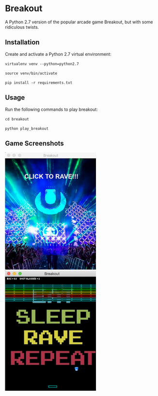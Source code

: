 # Breakout
A Python 2.7 version of the popular arcade game Breakout, but with some ridiculous twists. 

## Installation
Create and activate a Python 2.7 virtual environment:

`virtualenv venv --python=python2.7`

`source venv/bin/activate`

`pip install -r requirements.txt`

## Usage 
Run the following commands to play breakout:

`cd breakout`

`python play_breakout`

## Game Screenshots
<img src="https://github.com/mgibbs1259/breakout/blob/master/game_screenshots/welcome_screen.png" width="300"> <img src="https://github.com/mgibbs1259/breakout/blob/master/game_screenshots/game_screen.png" width="300">



